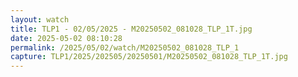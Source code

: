 ```yaml
---
layout: watch
title: TLP1 - 02/05/2025 - M20250502_081028_TLP_1T.jpg
date: 2025-05-02 08:10:28
permalink: /2025/05/02/watch/M20250502_081028_TLP_1
capture: TLP1/2025/202505/20250501/M20250502_081028_TLP_1T.jpg
---
```


